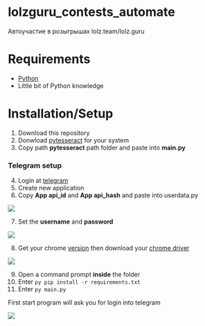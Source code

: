# lolzguru_contests_automate
Автоучастие в розыгрышах lolz.team/lolz.guru

# Requirements
- [Python](https://www.python.org/downloads/)
- Little bit of Python knowledge


# Installation/Setup
1. Download this repository
2. Donwload [pytesseract](https://github.com/UB-Mannheim/tesseract/wiki) for your system
3. Copy path **pytesseract** path folder and paste into **main.py**
<imt src="https://i.imgur.com/n4mG01l.png">

### Telegram setup
4. Login at [telegram](https://my.telegram.org/apps)
5. Create new application
6. Copy **App api_id** and **App api_hash** and paste into userdata.py
<img src="https://i.imgur.com/FFWxp3E.png">

7. Set the **username** and **password**
<img src="https://i.imgur.com/CfHYm2Y.png">

8. Get your chrome [version](https://www.whatismybrowser.com/detect/what-version-of-chrome-do-i-have) then download your [chrome driver](https://chromedriver.chromium.org/downloads)
<img src="https://i.imgur.com/e4FJIS5.png">

9. Open a command prompt **inside** the folder
10. Enter `py pip install -r requirements.txt`
11. Enter `py main.py`

First start program will ask you for login into telegram

<img src="https://i.imgur.com/pYNihZF.png">






